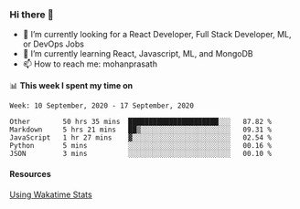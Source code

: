 ### Hi there 👋

- 🔭 I’m currently looking for a React Developer, Full Stack Developer, ML, or DevOps Jobs
- 🌱 I’m currently learning React, Javascript, ML, and MongoDB
- 📫 How to reach me: mohanprasath

📊 **This week I spent my time on**
<!--START_SECTION:waka-->
```text
Week: 10 September, 2020 - 17 September, 2020

Other        50 hrs 35 mins  ██████████████████████░░░   87.82 % 
Markdown     5 hrs 21 mins   ██▒░░░░░░░░░░░░░░░░░░░░░░   09.31 % 
JavaScript   1 hr 27 mins    ▓░░░░░░░░░░░░░░░░░░░░░░░░   02.54 % 
Python       5 mins          ░░░░░░░░░░░░░░░░░░░░░░░░░   00.16 % 
JSON         3 mins          ░░░░░░░░░░░░░░░░░░░░░░░░░   00.10 % 
```
<!--END_SECTION:waka-->

#### Resources
[Using Wakatime Stats](https://github.com/marketplace/actions/waka-readme)
